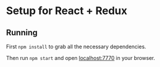 # Setup for React + Redux

## Running

First `npm install` to grab all the necessary dependencies. 

Then run `npm start` and open <localhost:7770> in your browser.
